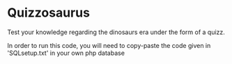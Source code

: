 # Quizzosaurus
Test your knowledge regarding the dinosaurs era under the form of a quizz.


In order to run this code, you will need to copy-paste the code given in 'SQLsetup.txt' in your own php database
